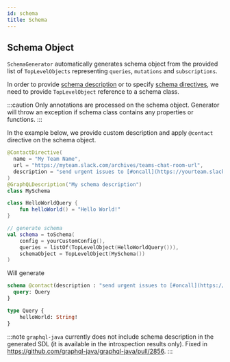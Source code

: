 ```yaml
---
id: schema
title: Schema
---
```

## Schema Object

`SchemaGenerator` automatically generates schema object from the provided list of `TopLevelObjects` representing `queries`, `mutations` and `subscriptions`.

In order to provide [schema description](../customizing-schemas/documenting-schema.md) or to specify [schema directives](../customizing-schemas/directives.md), we need to provide `TopLevelObject` reference to a schema class.

:::caution
Only annotations are processed on the schema object. Generator will throw an exception if schema class contains any properties or functions.
:::

In the example below, we provide custom description and apply `@contact` directive on the schema object.

```kotlin
@ContactDirective(
  name = "My Team Name",
  url = "https://myteam.slack.com/archives/teams-chat-room-url",
  description = "send urgent issues to [#oncall](https://yourteam.slack.com/archives/oncall)."
)
@GraphQLDescription("My schema description")
class MySchema

class HelloWorldQuery {
    fun helloWorld() = "Hello World!"
}

// generate schema
val schema = toSchema(
    config = yourCustomConfig(),
    queries = listOf(TopLevelObject(HelloWorldQuery())),
    schemaObject = TopLevelObject(MySchema())
)
```

Will generate

```graphql
schema @contact(description : "send urgent issues to [#oncall](https://yourteam.slack.com/archives/oncall).", name : "My Team Name", url : "https://myteam.slack.com/archives/teams-chat-room-url"){
  query: Query
}

type Query {
    helloWorld: String!
}
```

:::note
`graphql-java` currently does not include schema description in the generated SDL (it is available in the introspection results only).
Fixed in https://github.com/graphql-java/graphql-java/pull/2856.
:::
